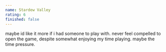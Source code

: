 ```yaml
---
name: Stardew Valley
rating: 6
finished: false
---
```


maybe id like it more if i had someone to play with. never feel compelled to open the game, despite somewhat enjoying my time playing. maybe the time pressure.
